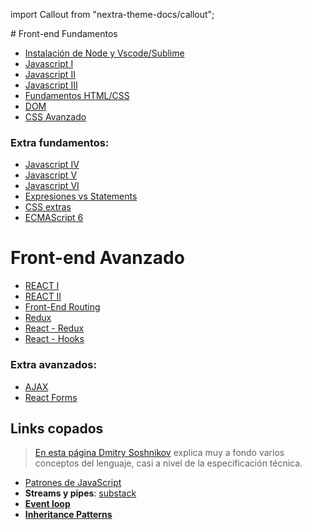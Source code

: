 import Callout from "nextra-theme-docs/callout";

<Callout emoji="✅">
# Front-end Fundamentos

- [Instalación de Node y Vscode/Sublime](./Module%201/Module%201.md)
- [Javascript I](./Module%202/Module%202.md)
- [Javascript II](./Module%203/Module%203.md)
- [Javascript III](./Module%204/Module%204.md)
- [Fundamentos HTML/CSS](./Module%205/Module%205.md)
- [DOM](./Module%206/Module%206.md)
- [CSS Avanzado](./Module%207/Module%207.md)

### Extra fundamentos:

- [Javascript IV](./Optionals/Optional_1_Js.md)
- [Javascript V](./Optionals/Optional_2_Js.md)
- [Javascript VI](./Optionals/Optional_3_Js.md)
- [Expresiones vs Statements](./Optionals/Optional_4_Js.md)
- [CSS extras](./Optionals/Optional_5_Css.md)
- [ECMAScript 6](./Optionals/Optional_6_Es6.md)

# Front-end Avanzado

- [REACT I](./Module%208/Module%208.md)
- [REACT II](./Module%209/Module%209.md)
- [Front-End Routing](./Module%2010/Module%2010.md)
- [Redux](./Module%2011/Module%2011.md)
- [React - Redux](./Module%2012/Module%2012.md)
- [React - Hooks](./Module%2013/Module%2013.md)

### Extra avanzados:

- [AJAX](./Optionals/Optional_7_Ajax.md)
- [React Forms](./Optionals/Optional_8_Ract_Form.md)

## Links copados

> [En esta página Dmitry Soshnikov](http://dmitrysoshnikov.com/ecmascript/javascript-the-core/#this-value) explica muy a fondo varios conceptos del lenguaje, casi a nivel de la especificación técnica.

- [Patrones de JavaScript](https://addyosmani.com/resources/essentialjsdesignpatterns/book/)
- **Streams y pipes**: [substack](https://github.com/substack/stream-handbook)
- [**Event loop**](https://www.youtube.com/watch?v=8aGhZQkoFbQ)
- [**Inheritance Patterns**](http://davidshariff.com/blog/javascript-inheritance-patterns/#first-article)
  </Callout>
